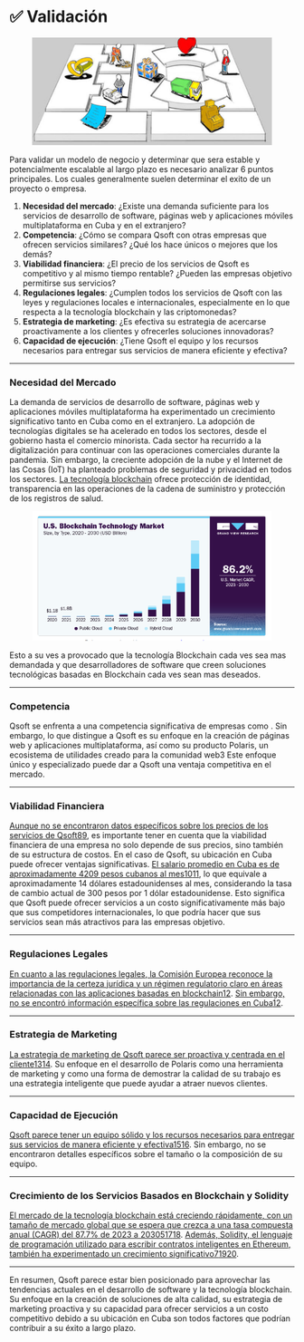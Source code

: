 # ✅ Validación &#x20;

<figure><img src="../../../.gitbook/assets/Canvas-02-C.jpeg" alt=""><figcaption></figcaption></figure>

Para validar un modelo de negocio y determinar que sera estable y potencialmente escalable al largo plazo es necesario analizar 6 puntos principales. Los cuales generalmente suelen determinar el exito de un proyecto o empresa.

1. **Necesidad del mercado**: ¿Existe una demanda suficiente para los servicios de desarrollo de software, páginas web y aplicaciones móviles multiplataforma en Cuba y en el extranjero?
2. **Competencia**: ¿Cómo se compara Qsoft con otras empresas que ofrecen servicios similares? ¿Qué los hace únicos o mejores que los demás?
3. **Viabilidad financiera**: ¿El precio de los servicios de Qsoft es competitivo y al mismo tiempo rentable? ¿Pueden las empresas objetivo permitirse sus servicios?
4. **Regulaciones legales**: ¿Cumplen todos los servicios de Qsoft con las leyes y regulaciones locales e internacionales, especialmente en lo que respecta a la tecnología blockchain y las criptomonedas?
5. **Estrategia de marketing**: ¿Es efectiva su estrategia de acercarse proactivamente a los clientes y ofrecerles soluciones innovadoras?
6. **Capacidad de ejecución**: ¿Tiene Qsoft el equipo y los recursos necesarios para entregar sus servicios de manera eficiente y efectiva?

***

### Necesidad del Mercado

La demanda de servicios de desarrollo de software, páginas web y aplicaciones móviles multiplataforma ha experimentado un crecimiento significativo tanto en Cuba como en el extranjero. La adopción de tecnologías digitales se ha acelerado en todos los sectores, desde el gobierno hasta el comercio minorista. Cada sector ha recurrido a la digitalización para continuar con las operaciones comerciales durante la pandemia. Sin embargo, la creciente adopción de la nube y el Internet de las Cosas (IoT) ha planteado problemas de seguridad y privacidad en todos los sectores. [La tecnología blockchain](https://www.grandviewresearch.com/industry-analysis/blockchain-technology-market) ofrece protección de identidad, transparencia en las operaciones de la cadena de suministro y protección de los registros de salud.

<figure><img src="../../../.gitbook/assets/Captura desde 2024-03-23 00-40-03.png" alt=""><figcaption></figcaption></figure>

Esto a su ves a provocado que la tecnología Blockchain cada ves sea mas demandada y que desarrolladores de software que creen soluciones tecnológicas basadas en Blockchain cada ves sean mas deseados.

***

### Competencia

Qsoft se enfrenta a una competencia significativa de empresas como . Sin embargo, lo que distingue a Qsoft es su enfoque en la creación de páginas web y aplicaciones multiplataforma, así como su producto Polaris, un ecosistema de utilidades creado para la comunidad web3 Este enfoque único y especializado puede dar a Qsoft una ventaja competitiva en el mercado.

***

### Viabilidad Financiera

[Aunque no se encontraron datos específicos sobre los precios de los servicios de Qsoft](https://nix-united.com/services/cross-platform-app-development/)[8](https://www.capterra.com/p/181483/Qsoft-Amcs/pricing/)[9](https://www.qsoftware.com/), es importante tener en cuenta que la viabilidad financiera de una empresa no solo depende de sus precios, sino también de su estructura de costos. En el caso de Qsoft, su ubicación en Cuba puede ofrecer ventajas significativas. [El salario promedio en Cuba es de aproximadamente 4209 pesos cubanos al mes](https://tradingeconomics.com/cuba/wages)[10](https://tradingeconomics.com/cuba/wages)[11](https://www.salaryexplorer.com/average-salary-wage-comparison-cuba-c55), lo que equivale a aproximadamente 14 dólares estadounidenses al mes, considerando la tasa de cambio actual de 300 pesos por 1 dólar estadounidense. Esto significa que Qsoft puede ofrecer servicios a un costo significativamente más bajo que sus competidores internacionales, lo que podría hacer que sus servicios sean más atractivos para las empresas objetivo.

***

### Regulaciones Legales

[En cuanto a las regulaciones legales, la Comisión Europea reconoce la importancia de la certeza jurídica y un régimen regulatorio claro en áreas relacionadas con las aplicaciones basadas en blockchain](https://digital-strategy.ec.europa.eu/en/policies/regulatory-framework-blockchain)[12](https://digital-strategy.ec.europa.eu/en/policies/regulatory-framework-blockchain). [Sin embargo, no se encontró información específica sobre las regulaciones en Cuba](https://digital-strategy.ec.europa.eu/en/policies/regulatory-framework-blockchain)[12](https://digital-strategy.ec.europa.eu/en/policies/regulatory-framework-blockchain).

***

### Estrategia de Marketing

[La estrategia de marketing de Qsoft parece ser proactiva y centrada en el cliente](https://nix-united.com/services/cross-platform-app-development/)[13](https://www.qsoft.co/what-to-expect-from-digital-marketing-strategies/)[14](https://www.qsoft.co/marketing-important-organization/). Su enfoque en el desarrollo de Polaris como una herramienta de marketing y como una forma de demostrar la calidad de su trabajo es una estrategia inteligente que puede ayudar a atraer nuevos clientes.

***

### Capacidad de Ejecución

[Qsoft parece tener un equipo sólido y los recursos necesarios para entregar sus servicios de manera eficiente y efectiva](https://www.qsoft.com/)[15](https://www.qsoft.com/)[16](https://www.linkedin.com/company/qs0ft). Sin embargo, no se encontraron detalles específicos sobre el tamaño o la composición de su equipo.

***

### Crecimiento de los Servicios Basados en Blockchain y Solidity

[El mercado de la tecnología blockchain está creciendo rápidamente, con un tamaño de mercado global que se espera que crezca a una tasa compuesta anual (CAGR) del 87.7% de 2023 a 2030](https://www.grandviewresearch.com/industry-analysis/blockchain-technology-market)[5](https://www.grandviewresearch.com/industry-analysis/blockchain-technology-market)[17](https://www.fortunebusinessinsights.com/industry-reports/blockchain-market-100072)[18](https://www.statista.com/statistics/1319369/global-blockchain-technology-market-size/). [Además, Solidity, el lenguaje de programación utilizado para escribir contratos inteligentes en Ethereum, también ha experimentado un crecimiento significativo](https://medium.com/@solidity101/exploring-the-future-of-solidity-a-journey-into-experimental-solidity-5c677c8d8308)[7](https://medium.com/@solidity101/exploring-the-future-of-solidity-a-journey-into-experimental-solidity-5c677c8d8308)[19](https://www.plexusrs.com/growth-solidity-developer-salary/)[20](https://www.linkedin.com/advice/0/how-did-solidity-emerge-dominant-language-smart-contracts).

***

En resumen, Qsoft parece estar bien posicionado para aprovechar las tendencias actuales en el desarrollo de software y la tecnología blockchain. Su enfoque en la creación de soluciones de alta calidad, su estrategia de marketing proactiva y su capacidad para ofrecer servicios a un costo competitivo debido a su ubicación en Cuba son todos factores que podrían contribuir a su éxito a largo plazo.
